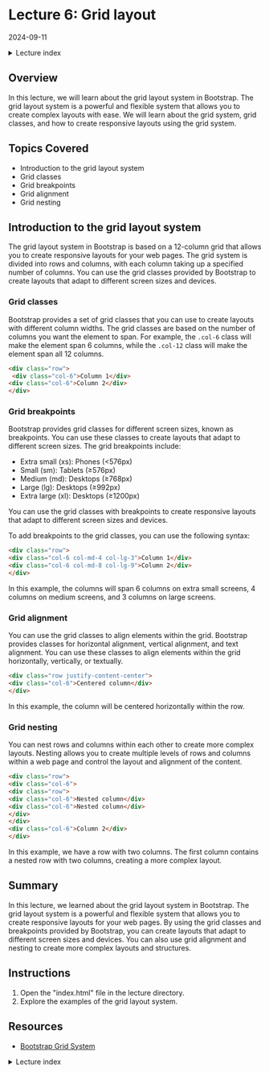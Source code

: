 # Lecture 6: Grid layout
2024-09-11

<!--html_preserve--><details>
  <summary>Lecture index</summary>

- [Lecture 1: Introduction and Setup of Bootstrap 5](/lectures/lecture_01/lecture_01.md)
- [Lecture 2: Typography and Colors](/lectures/lecture_02/lecture_02.md)
- [Lecture 3: Buttons](/lectures/lecture_03/lecture_03.md)
- [Lecture 4: Utility Classes](/lectures/lecture_04/lecture_04.md)
- [Lecture 5: Containers](/lectures/lecture_05/lecture_05.md)
- [Lecture 6: Grid Layout](/lectures/lecture_06/lecture_06.md)
- [Lecture 7: Navbars and Forms](/lectures/lecture_07/lecture_07.md)
- [Lecture 8: Cards](/lectures/lecture_08/lecture_08.md)
- [Lecture 9: Accordions](/lectures/lecture_09/lecture_09.md)
- [Lecture 10: List Groups](/lectures/lecture_10/lecture_10.md)
- [Lecture 11: Icons](/lectures/lecture_11/lecture_11.md)
- [Lecture 12: Tooltips and Popovers](/lectures/lecture_12/lecture_12.md)
- [Lecture 13: Modals](/lectures/lecture_13/lecture_13.md)

</details><!--/html_preserve-->


## Overview

In this lecture, we will learn about the grid layout system in Bootstrap. The
grid layout system is a powerful and flexible system that allows you to
create complex layouts with ease. We will learn about the grid system, grid
classes, and how to create responsive layouts using the grid system.

## Topics Covered

- Introduction to the grid layout system
- Grid classes
- Grid breakpoints
- Grid alignment
- Grid nesting

## Introduction to the grid layout system

The grid layout system in Bootstrap is based on a 12-column grid that allows
you to create responsive layouts for your web pages. The grid system is
divided into rows and columns, with each column taking up a specified number
of columns. You can use the grid classes provided by Bootstrap to create
layouts that adapt to different screen sizes and devices.

### Grid classes

Bootstrap provides a set of grid classes that you can use to create layouts
with different column widths. The grid classes are based on the number of
columns you want the element to span. For example, the `.col-6` class will
make the element span 6 columns, while the `.col-12` class will make the
element span all 12 columns.

```html
<div class="row">
 <div class="col-6">Column 1</div>
<div class="col-6">Column 2</div>
</div>
```

### Grid breakpoints

Bootstrap provides grid classes for different screen sizes, known as
breakpoints. You can use these classes to create layouts that adapt to
different screen sizes. The grid breakpoints include:

- Extra small (xs): Phones (<576px)
- Small (sm): Tablets (≥576px)
- Medium (md): Desktops (≥768px)
- Large (lg): Desktops (≥992px)
- Extra large (xl): Desktops (≥1200px)

You can use the grid classes with breakpoints to create responsive layouts
that adapt to different screen sizes and devices.

To add breakpoints to the grid classes, you can use the following syntax:

```html
<div class="row">
<div class="col-6 col-md-4 col-lg-3">Column 1</div>
<div class="col-6 col-md-8 col-lg-9">Column 2</div>
</div>
```

In this example, the columns will span 6 columns on extra small screens, 4
columns on medium screens, and 3 columns on large screens.

### Grid alignment

You can use the grid classes to align elements within the grid. Bootstrap
provides classes for horizontal alignment, vertical alignment, and text
alignment. You can use these classes to align elements within the grid
horizontally, vertically, or textually.

```html
<div class="row justify-content-center">
<div class="col-6">Centered column</div>
</div>
```

In this example, the column will be centered horizontally within the row.

### Grid nesting

You can nest rows and columns within each other to create more complex
layouts. Nesting allows you to create multiple levels of rows and columns
within a web page and control the layout and alignment of the content.

```html
<div class="row">
<div class="col-6">
<div class="row">
<div class="col-6">Nested column</div>
<div class="col-6">Nested column</div>
</div>
</div>
<div class="col-6">Column 2</div>
</div>
```

In this example, we have a row with two columns. The first column contains a
nested row with two columns, creating a more complex layout.

## Summary

In this lecture, we learned about the grid layout system in Bootstrap. The
grid layout system is a powerful and flexible system that allows you to create
responsive layouts for your web pages. By using the grid classes and
breakpoints provided by Bootstrap, you can create layouts that adapt to
different screen sizes and devices. You can also use grid alignment and
nesting to create more complex layouts and structures.


## Instructions

1. Open the "index.html" file in the lecture directory.
1. Explore the examples of the grid layout system.

## Resources

- [Bootstrap Grid System](https://getbootstrap.com/docs/4.5/layout/grid/)



<!--html_preserve--><details>
  <summary>Lecture index</summary>

- [Lecture 1: Introduction and Setup of Bootstrap 5](/lectures/lecture_01/lecture_01.md)
- [Lecture 2: Typography and Colors](/lectures/lecture_02/lecture_02.md)
- [Lecture 3: Buttons](/lectures/lecture_03/lecture_03.md)
- [Lecture 4: Utility Classes](/lectures/lecture_04/lecture_04.md)
- [Lecture 5: Containers](/lectures/lecture_05/lecture_05.md)
- [Lecture 6: Grid Layout](/lectures/lecture_06/lecture_06.md)
- [Lecture 7: Navbars and Forms](/lectures/lecture_07/lecture_07.md)
- [Lecture 8: Cards](/lectures/lecture_08/lecture_08.md)
- [Lecture 9: Accordions](/lectures/lecture_09/lecture_09.md)
- [Lecture 10: List Groups](/lectures/lecture_10/lecture_10.md)
- [Lecture 11: Icons](/lectures/lecture_11/lecture_11.md)
- [Lecture 12: Tooltips and Popovers](/lectures/lecture_12/lecture_12.md)
- [Lecture 13: Modals](/lectures/lecture_13/lecture_13.md)

</details><!--/html_preserve-->

